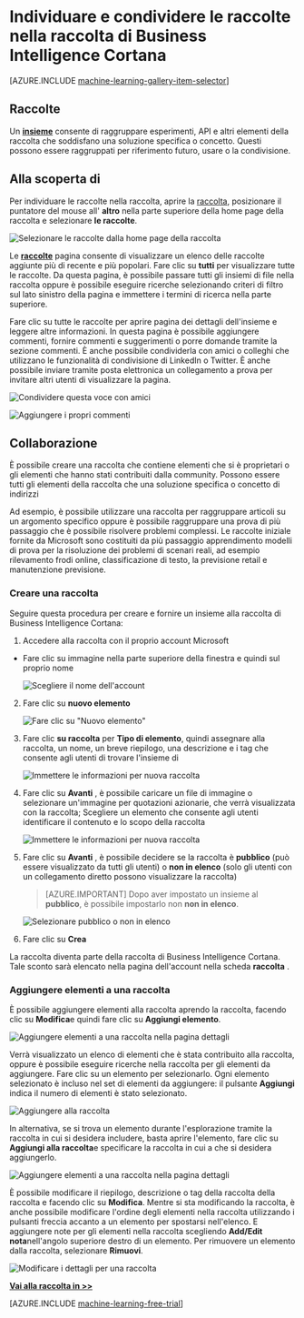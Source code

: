<properties
    pageTitle="Insiemi di raccolta Intelligence Cortana | Microsoft Azure"
    description="Individuare e condividere le raccolte nella raccolta di Business Intelligence Cortana."
    services="machine-learning"
    documentationCenter=""
    authors="garyericson"
    manager="jhubbard"
    editor="cgronlun"/>

<tags
    ms.service="machine-learning"
    ms.workload="data-services"
    ms.tgt_pltfrm="na"
    ms.devlang="na"
    ms.topic="article"
    ms.date="10/13/2016"
    ms.author="roopalik;garye"/>


# <a name="discover-and-share-collections-in-the-cortana-intelligence-gallery"></a>Individuare e condividere le raccolte nella raccolta di Business Intelligence Cortana

[AZURE.INCLUDE [machine-learning-gallery-item-selector](../../includes/machine-learning-gallery-item-selector.md)]

## <a name="collections"></a>Raccolte

Un **[insieme](https://gallery.cortanaintelligence.com/collections)** consente di raggruppare esperimenti, API e altri elementi della raccolta che soddisfano una soluzione specifica o concetto. Questi possono essere raggruppati per riferimento futuro, usare o la condivisione.

## <a name="discover"></a>Alla scoperta di

Per individuare le raccolte nella raccolta, aprire la [raccolta](http://gallery.cortanaintelligence.com), posizionare il puntatore del mouse all' **altro** nella parte superiore della home page della raccolta e selezionare **le raccolte**.

![Selezionare le raccolte dalla home page della raccolta](media/machine-learning-gallery-collections/select-collections-in-gallery.png)

 Le **[raccolte](https://gallery.cortanaintelligence.com/collections)** 
 pagina consente di visualizzare un elenco delle raccolte aggiunte più di recente e più popolari.
Fare clic su **tutti** per visualizzare tutte le raccolte.
Da questa pagina, è possibile passare tutti gli insiemi di file nella raccolta oppure è possibile eseguire ricerche selezionando criteri di filtro sul lato sinistro della pagina e immettere i termini di ricerca nella parte superiore.

 Fare clic su tutte le raccolte per aprire pagina dei dettagli dell'insieme e leggere altre informazioni.
In questa pagina è possibile aggiungere commenti, fornire commenti e suggerimenti o porre domande tramite la sezione commenti. È anche possibile condividerla con amici o colleghi che utilizzano le funzionalità di condivisione di LinkedIn o Twitter. È anche possibile inviare tramite posta elettronica un collegamento a prova per invitare altri utenti di visualizzare la pagina.

![Condividere questa voce con amici](media\machine-learning-gallery-how-to-use-contribute-publish\share-links.png)

![Aggiungere i propri commenti](media\machine-learning-gallery-how-to-use-contribute-publish\comments.png)


## <a name="contribute"></a>Collaborazione

È possibile creare una raccolta che contiene elementi che si è proprietari o gli elementi che hanno stati contribuiti dalla community. Possono essere tutti gli elementi della raccolta che una soluzione specifica o concetto di indirizzi

Ad esempio, è possibile utilizzare una raccolta per raggruppare articoli su un argomento specifico oppure è possibile raggruppare una prova di più passaggio che è possibile risolvere problemi complessi.
Le raccolte iniziale fornite da Microsoft sono costituiti da più passaggio apprendimento modelli di prova per la risoluzione dei problemi di scenari reali, ad esempio rilevamento frodi online, classificazione di testo, la previsione retail e manutenzione previsione.

### <a name="create-a-collection"></a>Creare una raccolta

Seguire questa procedura per creare e fornire un insieme alla raccolta di Business Intelligence Cortana:

1. Accedere alla raccolta con il proprio account Microsoft

- Fare clic su immagine nella parte superiore della finestra e quindi sul proprio nome

    ![Scegliere il nome dell'account](media\machine-learning-gallery-collections\click-account-name.png)

2. Fare clic su **nuovo elemento**

    ![Fare clic su "Nuovo elemento"](media\machine-learning-gallery-collections\click-new-item.png)

3. Fare clic **su raccolta** per **Tipo di elemento**, quindi assegnare alla raccolta, un nome, un breve riepilogo, una descrizione e i tag che consente agli utenti di trovare l'insieme di

    ![Immettere le informazioni per nuova raccolta](media\machine-learning-gallery-collections\create-collection-page-1.png)

4. Fare clic su **Avanti** , è possibile caricare un file di immagine o selezionare un'immagine per quotazioni azionarie, che verrà visualizzata con la raccolta; Scegliere un elemento che consente agli utenti identificare il contenuto e lo scopo della raccolta

    ![Immettere le informazioni per nuova raccolta](media\machine-learning-gallery-collections\create-collection-page-2.png)

5. Fare clic su **Avanti** , è possibile decidere se la raccolta è **pubblico** (può essere visualizzato da tutti gli utenti) o **non in elenco** (solo gli utenti con un collegamento diretto possono visualizzare la raccolta)

    > [AZURE.IMPORTANT] Dopo aver impostato un insieme al **pubblico**, è possibile impostarlo non **non in elenco**.

    ![Selezionare pubblico o non in elenco](media\machine-learning-gallery-collections\create-collection-page-3.png)

6. Fare clic su **Crea**

La raccolta diventa parte della raccolta di Business Intelligence Cortana. Tale sconto sarà elencato nella pagina dell'account nella scheda **raccolta** .

### <a name="add-items-to-a-collection"></a>Aggiungere elementi a una raccolta

È possibile aggiungere elementi alla raccolta aprendo la raccolta, facendo clic su **Modifica**e quindi fare clic su **Aggiungi elemento**.

![Aggiungere elementi a una raccolta nella pagina dettagli](media\machine-learning-gallery-collections\add-to-collection-from-details-page.png)

Verrà visualizzato un elenco di elementi che è stata contribuito alla raccolta, oppure è possibile eseguire ricerche nella raccolta per gli elementi da aggiungere. Fare clic su un elemento per selezionarlo. Ogni elemento selezionato è incluso nel set di elementi da aggiungere: il pulsante **Aggiungi** indica il numero di elementi è stato selezionato.

![Aggiungere alla raccolta](media\machine-learning-gallery-collections\add-to-collection.png)

In alternativa, se si trova un elemento durante l'esplorazione tramite la raccolta in cui si desidera includere, basta aprire l'elemento, fare clic su **Aggiungi alla raccolta**e specificare la raccolta in cui a che si desidera aggiungerlo.

![Aggiungere elementi a una raccolta nella pagina dettagli](media\machine-learning-gallery-collections\add-to-collection-from-item-details.png)

È possibile modificare il riepilogo, descrizione o tag della raccolta della raccolta e facendo clic su **Modifica**.
Mentre si sta modificando la raccolta, è anche possibile modificare l'ordine degli elementi nella raccolta utilizzando i pulsanti freccia accanto a un elemento per spostarsi nell'elenco. E aggiungere note per gli elementi nella raccolta scegliendo **Add/Edit nota**nell'angolo superiore destro di un elemento. Per rimuovere un elemento dalla raccolta, selezionare **Rimuovi**.

![Modificare i dettagli per una raccolta](media\machine-learning-gallery-collections\change-collection-details.png)


**[Vai alla raccolta in >>](http://gallery.cortanaintelligence.com)**

[AZURE.INCLUDE [machine-learning-free-trial](../../includes/machine-learning-free-trial.md)]

